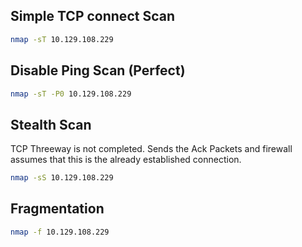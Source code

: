 
## Simple TCP connect Scan 
```sh
nmap -sT 10.129.108.229
```

## Disable Ping Scan (Perfect)

```sh
nmap -sT -P0 10.129.108.229
```

## Stealth Scan

TCP Threeway is not completed.
Sends the Ack Packets and firewall assumes that this is the already established connection.


```sh
nmap -sS 10.129.108.229
```

## Fragmentation

```sh
nmap -f 10.129.108.229
```

